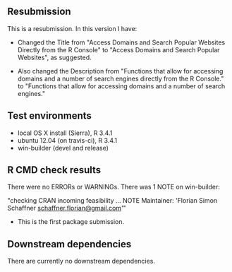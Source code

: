 ## Resubmission
This is a resubmission. In this version I have:

* Changed the Title from "Access Domains and Search Popular Websites Directly from the R Console" to "Access Domains and Search Popular Websites", as suggested.

* Also changed the Description from "Functions that allow for accessing domains and a number of search engines directly from the R Console." to "Functions that allow for accessing domains and a number of search engines."

## Test environments
* local OS X install (Sierra), R 3.4.1
* ubuntu 12.04 (on travis-ci), R 3.4.1
* win-builder (devel and release)

## R CMD check results
There were no ERRORs or WARNINGs. There was 1 NOTE on win-builder: 

"checking CRAN incoming feasibility ... NOTE
Maintainer: 'Florian Simon Schaffner <schaffner.florian@gmail.com>'"

* This is the first package submission.

## Downstream dependencies
There are currently no downstream dependencies.
